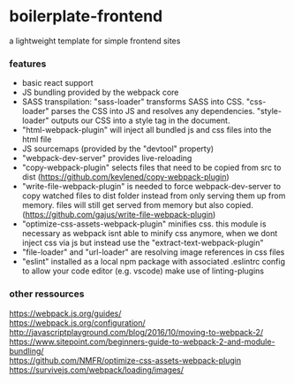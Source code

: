 # boilerplate-frontend

a lightweight template for simple frontend sites


### features

- basic react support
- JS bundling provided by the webpack core
- SASS transpilation: "sass-loader" transforms SASS into CSS. "css-loader" parses the CSS into JS and resolves any dependencies. "style-loader" outputs our CSS into a style tag in the document.
- "html-webpack-plugin" will inject all bundled js and css files into the html file
- JS sourcemaps (provided by the "devtool" property)
- "webpack-dev-server" provides live-reloading
- "copy-webpack-plugin" selects files that need to be copied from src to dist (https://github.com/kevlened/copy-webpack-plugin)
- "write-file-webpack-plugin" is needed to force webpack-dev-server to copy watched files to dist folder instead from only serving them up from memory. files will still get served from memory but also copied. (https://github.com/gajus/write-file-webpack-plugin)
- "optimize-css-assets-webpack-plugin" minifies css. this module is necessary as webpack isnt able to minify css anymore, when we dont inject css via js but instead use the "extract-text-webpack-plugin"
- "file-loader" and "url-loader" are resolving image references in css files
- "eslint" installed as a local npm package with associated .eslintrc config to allow your code editor (e.g. vscode) make use of linting-plugins



### other ressources

https://webpack.js.org/guides/  
https://webpack.js.org/configuration/  
http://javascriptplayground.com/blog/2016/10/moving-to-webpack-2/  
https://www.sitepoint.com/beginners-guide-to-webpack-2-and-module-bundling/  
https://github.com/NMFR/optimize-css-assets-webpack-plugin  
https://survivejs.com/webpack/loading/images/